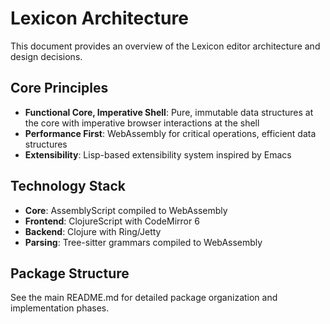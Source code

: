 # Lexicon Architecture

This document provides an overview of the Lexicon editor architecture and design decisions.

## Core Principles

- **Functional Core, Imperative Shell**: Pure, immutable data structures at the core with imperative browser interactions at the shell
- **Performance First**: WebAssembly for critical operations, efficient data structures
- **Extensibility**: Lisp-based extensibility system inspired by Emacs

## Technology Stack

- **Core**: AssemblyScript compiled to WebAssembly
- **Frontend**: ClojureScript with CodeMirror 6
- **Backend**: Clojure with Ring/Jetty
- **Parsing**: Tree-sitter grammars compiled to WebAssembly

## Package Structure

See the main README.md for detailed package organization and implementation phases.